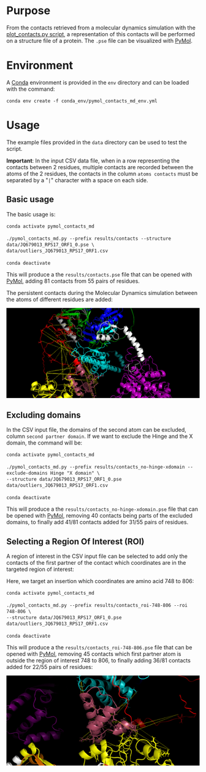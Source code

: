 # Purpose

From the contacts retrieved from a molecular dynamics simulation with the [plot_contacts.py script](https://github.com/njeanne/plot_contacts), a
representation of this contacts will be performed on a structure file of a protein. The `.pse` file can be visualized
with [PyMol](https://github.com/schrodinger/pymol-open-source).

# Environment

A [Conda](https://docs.conda.io/en/latest/) environment is provided in the `env` directory and can be loaded with the
command:
```shell
conda env create -f conda_env/pymol_contacts_md_env.yml
```

# Usage

The example files provided in the `data` directory can be used to test the script.

**Important**: In the input CSV data file, when in a row representing the contacts between 2 residues, multiple contacts are recorded 
between the atoms of the 2 residues, the contacts in the column `atoms contacts` must be separated by a "` | `" 
character with a space on each side.

## Basic usage

The basic usage is:
```shell
conda activate pymol_contacts_md

./pymol_contacts_md.py --prefix results/contacts --structure data/JQ679013_RPS17_ORF1_0.pse \
data/outliers_JQ679013_RPS17_ORF1.csv

conda deactivate
```
This will produce a the `results/contacts.pse` file that can be opened with [PyMol](https://github.com/schrodinger/pymol-open-source),
adding 81 contacts from 55 pairs of residues.

The persistent contacts during the Molecular Dynamics simulation between the atoms of different residues are added:

![contacts on the structure file](doc/_static/basic.png)

## Excluding domains

In the CSV input file, the domains of the second atom can be excluded, column `second partner domain`. If we want to
exclude the Hinge and the X domain, the command will be:
```shell
conda activate pymol_contacts_md

./pymol_contacts_md.py --prefix results/contacts_no-hinge-xdomain --exclude-domains Hinge "X domain" \
--structure data/JQ679013_RPS17_ORF1_0.pse data/outliers_JQ679013_RPS17_ORF1.csv

conda deactivate
```

This will produce a the `results/contacts_no-hinge-xdomain.pse` file that can be opened with
[PyMol](https://github.com/schrodinger/pymol-open-source), removing 40 contacts being parts of the excluded domains, to
finally add 41/81 contacts added for 31/55 pairs of residues.

## Selecting a Region Of Interest (ROI)

A region of interest in the CSV input file can be selected to add only the contacts of the first partner of the contact
which coordinates are in the targeted region of interest:

Here, we target an insertion which coordinates are amino acid 748 to 806:
```shell
conda activate pymol_contacts_md

./pymol_contacts_md.py --prefix results/contacts_roi-748-806 --roi 748-806 \
--structure data/JQ679013_RPS17_ORF1_0.pse data/outliers_JQ679013_RPS17_ORF1.csv

conda deactivate
```

This will produce a the `results/contacts_roi-748-806.pse` file that can be opened with
[PyMol](https://github.com/schrodinger/pymol-open-source), removing 45 contacts which first partner atom is outside the
region of interest 748 to 806, to finally adding 36/81 contacts added for 22/55 pairs of residues:

![contacts on the structure file](doc/_static/roi-748-806.png)

